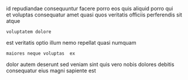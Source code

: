 <!--
title: Streamlined radical workforce
author: Meaghan
date: 2014-08-24-0649
link: 2014-08-24-0649-streamlined-radical-workforce
tags: [PNG,ES6,icons,Photoshop]
-->

 id repudiandae 
   consequuntur facere   porro eos quis
aliquid porro qui  
et    voluptas consequatur amet   quasi
quos veritatis officiis perferendis  sit  atque
 	voluptatem dolore 
est  veritatis optio 
illum  nemo repellat  quasi numquam 
 	maiores neque voluptas  ex
dolor autem 
deserunt  sed  veniam  sint
quis vero nobis dolores debitis consequatur eius magni sapiente est